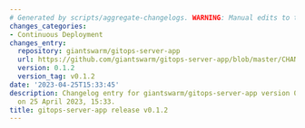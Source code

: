 ```yaml
---
# Generated by scripts/aggregate-changelogs. WARNING: Manual edits to this files will be overwritten.
changes_categories:
- Continuous Deployment
changes_entry:
  repository: giantswarm/gitops-server-app
  url: https://github.com/giantswarm/gitops-server-app/blob/master/CHANGELOG.md#012---2023-04-25
  version: 0.1.2
  version_tag: v0.1.2
date: '2023-04-25T15:33:45'
description: Changelog entry for giantswarm/gitops-server-app version 0.1.2, published
  on 25 April 2023, 15:33.
title: gitops-server-app release v0.1.2
---
```



